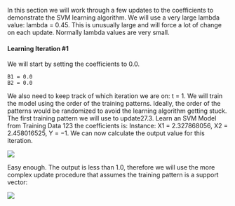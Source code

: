 In this section we will work through a few updates to the coefficients to demonstrate the SVM
learning algorithm. We will use a very large lambda value: lambda = 0.45. This is unusually
large and will force a lot of change on each update. Normally lambda values are very small.

#### Learning Iteration #1
We will start by setting the coefficients to 0.0.

```
B1 = 0.0
B2 = 0.0
```

We also need to keep track of which iteration we are on: t = 1. We will train the model
using the order of the training patterns. Ideally, the order of the patterns would be randomized
to avoid the learning algorithm getting stuck. The first training pattern we will use to update27.3. Learn an SVM Model from Training Data 123
the coefficients is: Instance: X1 = 2.327868056, X2 = 2.458016525, Y = −1. We can now
calculate the output value for this iteration.

![](https://github.com/fenago/katacoda-scenarios/raw/master/master-machine-learning-algorithms/master-machine-learning-algorithms-14/steps/9/1.JPG)

Easy enough. The output is less than 1.0, therefore we will use the more complex update
procedure that assumes the training pattern is a support vector:

![](https://github.com/fenago/katacoda-scenarios/raw/master/master-machine-learning-algorithms/master-machine-learning-algorithms-14/steps/9/2.JPG)
